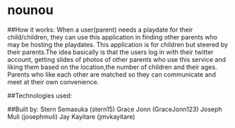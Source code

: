 # nounou
##How it works:
When a user(parent) needs a playdate for their child/children, they can use this application in finding other parents who may be hosting the playdates. This application is for children but steered by their parents.The idea basically is that the users log in with their twitter account, getting slides of photos of other parents who use this service and liking them based on the location,the number of children and their ages. Parents who like each other are matched so they can communicate and meet at their own convenience.

##Technologies used:

##Built by: 
Stern Semasuka (stern15)
Grace Jonn (GraceJonn123)
Joseph Muli (josephmuli)
Jay Kayitare (jmvkayitare)
